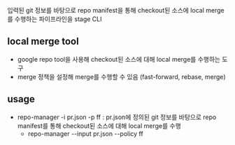 입력된 git 정보를 바탕으로 repo manifest을 통해 checkout된 소스에 local merge를 수행하는 파이프라인을 stage CLI

## local merge tool
- google repo tool을 사용해 checkout된 소스에 대해 local merge를 수행하는 도구
- merge 정책을 설정해 merge를 수행할 수 있음 (fast-forward, rebase, merge)

## usage
- repo-manager -i pr.json -p ff : pr.json에 정의된 git 정보를 바탕으로 repo manifest를 통해 checkout된 소스에 대해 local merge를 수행
  - repo-manager --input pr.json --policy ff